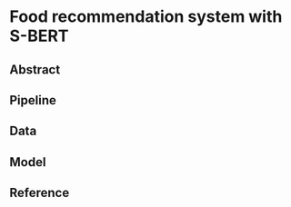 # Food recommendation system with S-BERT


## Abstract

## Pipeline

## Data



## Model


## Reference
